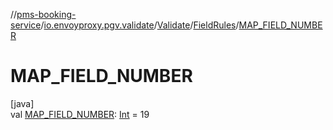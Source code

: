 //[pms-booking-service](../../../../index.md)/[io.envoyproxy.pgv.validate](../../index.md)/[Validate](../index.md)/[FieldRules](index.md)/[MAP_FIELD_NUMBER](-m-a-p_-f-i-e-l-d_-n-u-m-b-e-r.md)

# MAP_FIELD_NUMBER

[java]\
val [MAP_FIELD_NUMBER](-m-a-p_-f-i-e-l-d_-n-u-m-b-e-r.md): [Int](https://kotlinlang.org/api/core/kotlin-stdlib/kotlin/-int/index.html) = 19